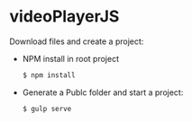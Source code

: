 # videoPlayerJS

Download files and create a project:

-   NPM install in root project

    ```sh
    $ npm install
    ```
-   Generate a Publc folder and start a project:

    ```sh
    $ gulp serve
    ```
